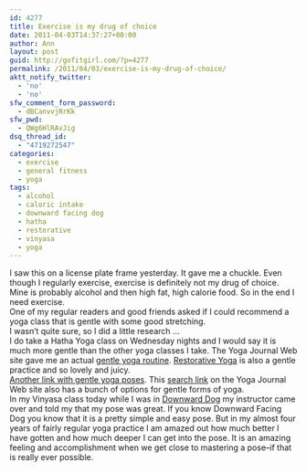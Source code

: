 ```yaml
---
id: 4277
title: Exercise is my drug of choice
date: 2011-04-03T14:37:27+00:00
author: Ann
layout: post
guid: http://gofitgirl.com/?p=4277
permalink: /2011/04/03/exercise-is-my-drug-of-choice/
aktt_notify_twitter:
  - 'no'
  - 'no'
sfw_comment_form_password:
  - dBCanvvjRrKk
sfw_pwd:
  - QWg6HlRAvJig
dsq_thread_id:
  - "4719272547"
categories:
  - exercise
  - general fitness
  - yoga
tags:
  - alcohol
  - caloric intake
  - downward facing dog
  - hatha
  - restorative
  - vinyasa
  - yoga
---
```

I saw this on a license plate frame yesterday. It gave me a chuckle. Even though I regularly exercise, exercise is definitely not my drug of choice. Mine is probably alcohol and then high fat, high calorie food. So in the end I need exercise.  
One of my regular readers and good friends asked if I could recommend a yoga class that is gentle with some good stretching.  
I wasn&#8217;t quite sure, so I did a little research &#8230;  
I do take a Hatha Yoga class on Wednesday nights and I would say it is much more gentle than the other yoga classes I take. The Yoga Journal Web site gave me an actual [gentle yoga routine](http://www.yogajournal.com/basics/2316). [Restorative Yoga](http://www.yogajournal.com/basics/991) is also a gentle practice and so lovely and juicy.  
[Another link with gentle yoga poses](http://www.wholeliving.com/article/gentle-yoga-poses). This [search link](http://www.yogajournal.com/search?q=gentle+form+of+yoga) on the Yoga Journal Web site also has a bunch of options for gentle forms of yoga.  
In my Vinyasa class today while I was in [Downward Dog](http://www.yogajournal.com/poses/491) my instructor came over and told my that my pose was great. If you know Downward Facing Dog you know that it is a pretty simple and easy pose. But in my almost four years of fairly regular yoga practice I am amazed out how much better I have gotten and how much deeper I can get into the pose. It is an amazing feeling and accomplishment when we get close to mastering a pose&#8211;if that is really ever possible.